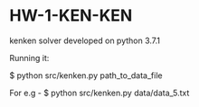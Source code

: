 # HW-1-KEN-KEN
kenken solver developed on python 3.7.1

Running it: 

$ python src/kenken.py path_to_data_file

For e.g - 
$ python src/kenken.py data/data_5.txt
